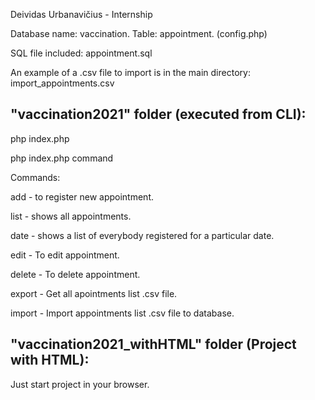 Deividas Urbanavičius - Internship

Database name: vaccination. Table: appointment. (config.php)

SQL file included: appointment.sql

An example of a .csv file to import is in the main directory: import_appointments.csv

 "vaccination2021" folder (executed from CLI):
--
php index.php

php index.php command

 Commands:
 
 add - to register new appointment.
 
 list - shows all appointments.
 
 date - shows a list of everybody registered for a particular date.
 
 edit - To edit appointment.
 
 delete - To delete appointment.
 
 export - Get all apointments list .csv file.
 
 import - Import appointments list .csv file to database.
 
  "vaccination2021_withHTML" folder (Project with HTML):
--------------------------

Just start project in your browser.

